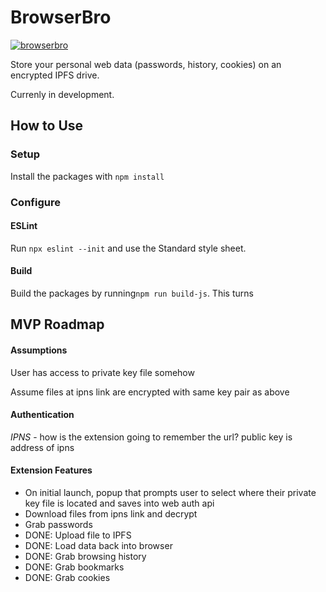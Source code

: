 # BrowserBro

[![browserbro](https://img.shields.io/badge/freenode-%23browserbro-brightgreen.svg)](https://webchat.freenode.net/?channels=browserbro)

Store your personal web data (passwords, history, cookies) on an encrypted IPFS drive.

Currenly in development.

## How to Use

### Setup



Install the packages with ```npm install```

### Configure

#### ESLint

Run ```npx eslint --init``` and use the Standard style sheet. 

#### Build 

Build the packages by running```npm run build-js```. This turns 

## MVP Roadmap

#### Assumptions
User has access to private key file somehow

Assume files at ipns link are encrypted with same key pair as above

#### Authentication
*IPNS* - how is the extension going to remember the url? public key is address of ipns

#### Extension Features

- On initial launch, popup that prompts user to select where their private key file is located and saves into web auth api
- Download files from ipns link and decrypt
- Grab passwords
- DONE: Upload file to IPFS
- DONE: Load data back into browser
- DONE: Grab browsing history
- DONE: Grab bookmarks
- DONE: Grab cookies
